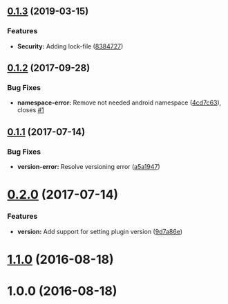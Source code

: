 <a name="0.1.3"></a>
## [0.1.3](https://github.com/hypery2k/cordova-plugin-xml/compare/v0.1.2...v0.1.3) (2019-03-15)


### Features

* **Security:** Adding lock-file ([8384727](https://github.com/hypery2k/cordova-plugin-xml/commit/8384727))



<a name="0.1.2"></a>
## [0.1.2](https://github.com/hypery2k/cordova-plugin-xml/compare/v0.1.1...v0.1.2) (2017-09-28)


### Bug Fixes

* **namespace-error:** Remove not needed android namespace ([4cd7c63](https://github.com/hypery2k/cordova-plugin-xml/commit/4cd7c63)), closes [#1](https://github.com/hypery2k/cordova-plugin-xml/issues/1)



<a name="0.1.1"></a>
## [0.1.1](https://github.com/hypery2k/cordova-plugin-xml/compare/v0.2.0...v0.1.1) (2017-07-14)


### Bug Fixes

* **version-error:** Resolve versioning error ([a5a1947](https://github.com/hypery2k/cordova-plugin-xml/commit/a5a1947))



<a name="0.2.0"></a>
# [0.2.0](https://github.com/hypery2k/cordova-plugin-xml/compare/v1.1.0...v0.2.0) (2017-07-14)


### Features

* **version:** Add support for setting plugin version ([9d7a86e](https://github.com/hypery2k/cordova-plugin-xml/commit/9d7a86e))



<a name="1.1.0"></a>
# [1.1.0](https://github.com/hypery2k/cordova-plugin-xml/compare/v1.0.0...v1.1.0) (2016-08-18)



<a name="1.0.0"></a>
# 1.0.0 (2016-08-18)




